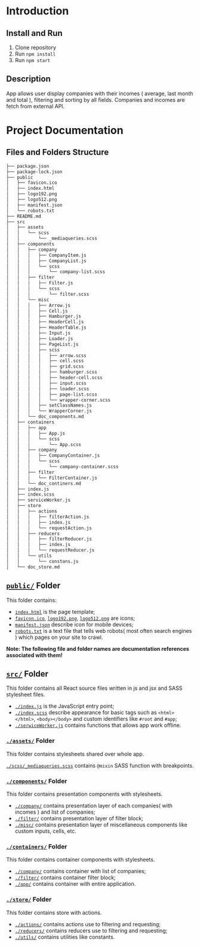 # Introduction

## Install and Run

1. Clone repository
2. Run `npm install`
3. Run `npm start`

## Description

App allows user display companies with their incomes ( average, last month and total ), 
filtering and sorting by all fields. Companies and incomes are fetch from external API.

# Project Documentation

## Files and Folders Structure

```bash
├── package.json
├── package-lock.json
├── public
│   ├── favicon.ico
│   ├── index.html
│   ├── logo192.png
│   ├── logo512.png
│   ├── manifest.json
│   └── robots.txt
├── README.md
├── src
│   ├── assets
│   │   └── scss
│   │       └── _mediaqueries.scss
│   ├── components
│   │   ├── company
│   │   │   ├── CompanyItem.js
│   │   │   ├── CompanyList.js
│   │   │   └── scss
│   │   │       └── company-list.scss
│   │   ├── filter
│   │   │   ├── Filter.js
│   │   │   └── scss
│   │   │       └── filter.scss
│   │   └── misc
│   │   │   ├── Arrow.js
│   │   │   ├── Cell.js
│   │   │   ├── Hamburger.js
│   │   │   ├── HeaderCell.js
│   │   │   ├── HeaderTable.js
│   │   │   ├── Input.js
│   │   │   ├── Loader.js
│   │   │   ├── PageList.js
│   │   │   ├── scss
│   │   │   │   ├── arrow.scss
│   │   │   │   ├── cell.scss
│   │   │   │   ├── grid.scss
│   │   │   │   ├── hamburger.scss
│   │   │   │   ├── header-cell.scss
│   │   │   │   ├── input.scss
│   │   │   │   ├── loader.scss
│   │   │   │   ├── page-list.scss
│   │   │   │   └── wrapper-corner.scss
│   │   │   ├── setClassNames.js
│   │   │   └── WrapperCorner.js
│   │   └── doc_components.md
│   ├── containers
│   │   ├── app
│   │   │   ├── App.js
│   │   │   └── scss
│   │   │       └── App.scss
│   │   ├── company
│   │   │   ├── CompanyContainer.js
│   │   │   └── scss
│   │   │       └── company-container.scss
│   │   ├── filter
│   │   │   └── FilterContainer.js
│   │   └── doc_continers.md
│   ├── index.js
│   ├── index.scss
│   ├── serviceWorker.js
│   ├── store
│   │   ├── actions
│   │   │   ├── filterAction.js
│   │   │   ├── index.js
│   │   │   └── requestAction.js
│   │   ├── reducers
│   │   │   ├── filterReducer.js
│   │   │   ├── index.js
│   │   │   └── requestReducer.js
│   │   └── utils
│   │       └── constans.js
│   └── doc_store.md
```

## [`public/`](https://github.com/LZygmunt/companies/blob/master/public/) Folder 

This folder contains:
 * [`index.html`](https://github.com/LZygmunt/companies/blob/master/public/index.html) is the page template;
 * [`favicon.ico`](https://github.com/LZygmunt/companies/blob/master/public/favicon.ico), [`logo192.png`](https://github.com/LZygmunt/companies/blob/master/public/logo192.png), [`logo512.png`](https://github.com/LZygmunt/companies/blob/master/public/logo512.png) are icons; 
 * [`manifest.json`](https://github.com/LZygmunt/companies/blob/master/public/manifest.json) describe icon for mobile devices; 
 * [`robots.txt`](https://github.com/LZygmunt/companies/blob/master/public/robots.txt) is a text file that tells web robots( most often search engines ) which pages on your site to crawl.

**Note: The following file and folder names are documentation references associated with them!**

## [`src/`](https://github.com/LZygmunt/companies/blob/master/src/) Folder 

This folder contains all React source files written in js and jsx and SASS stylesheet files.

 * [`./index.js`](https://github.com/LZygmunt/companies/blob/master/src/index.js) is the JavaScript entry point;
 * [`./index.scss`](https://github.com/LZygmunt/companies/blob/master/src/index.scss) describe appearance for basic tags such as `<html></html>`, `<body></body>` and custom identifiers
like `#root` and `#app`;
 * [`./serwiceWorker.js`](https://github.com/LZygmunt/companies/blob/master/src/serviceWorker.js) contains functions that allows app work offline.

### [`./assets/`](https://github.com/LZygmunt/companies/tree/master/src/assets/doc_assets.md) Folder

This folder contains stylesheets shared over whole app.

[`./scss/_mediaqueries.scss`](https://github.com/LZygmunt/companies/tree/master/src/assets/doc_assets.md#Mediaqueries-Mixin) contains `@mixin` SASS function with breakpoints.

### [`./components/`](https://github.com/LZygmunt/companies/tree/master/src/components/doc_components.md) Folder

This folder contains presentation components with stylesheets.
 * [`./company/`](https://github.com/LZygmunt/companies/tree/master/src/components/doc_components.md#Company) contains presentation layer of each companies( with incomes ) and list of companies;
 * [`./filter/`](https://github.com/LZygmunt/companies/tree/master/src/components/doc_components.md#Filter) contains presentation layer of filter block;
 * [`./misc/`](https://github.com/LZygmunt/companies/tree/master/src/components/doc_components.md#Misc) contains presentation layer of miscellaneous components like custom inputs, cells, etc.

### [`./containers/`](https://github.com/LZygmunt/companies/tree/master/src/containers/doc_containers.md) Folder

This folder contains container components with stylesheets.
 * [`./company/`](https://github.com/LZygmunt/companies/tree/master/src/containers/doc_containers.md#Company) contains container with list of companies;
 * [`./filter/`](https://github.com/LZygmunt/companies/tree/master/src/containers/doc_containers.md#Filter) contains container filter block;
 * [`./app/`](https://github.com/LZygmunt/companies/tree/master/src/containers/doc_containers.md#App) contains container with entire application.

### [`./store/`](https://github.com/LZygmunt/companies/tree/master/src/store/doc_store.md) Folder

This folder contains store with actions.
 * [`./actions/`](https://github.com/LZygmunt/companies/tree/master/src/store/doc_store.md#Actions) contains actions use to filtering and requesting;
 * [`./reducers/`](https://github.com/LZygmunt/companies/tree/master/src/store/doc_store.md#Reducers) contains reducers use to filtering and requesting;
 * [`./utils/`](https://github.com/LZygmunt/companies/tree/master/src/store/doc_store.md#Utils) contains utilities like constants.
